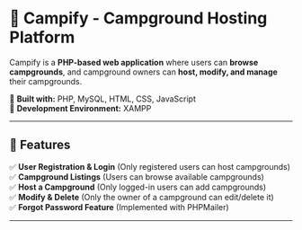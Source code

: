 # 🚀 Campify - Campground Hosting Platform

Campify is a **PHP-based web application** where users can **browse campgrounds**, and campground owners can **host, modify, and manage** their campgrounds.

🔹 **Built with:** PHP, MySQL, HTML, CSS, JavaScript  
🔹 **Development Environment:** XAMPP

---

## 📌 Features

✅ **User Registration & Login** (Only registered users can host campgrounds)  
✅ **Campground Listings** (Users can browse available campgrounds)  
✅ **Host a Campground** (Only logged-in users can add campgrounds)  
✅ **Modify & Delete** (Only the owner of a campground can edit/delete it)  
✅ **Forgot Password Feature** (Implemented with PHPMailer)

---
